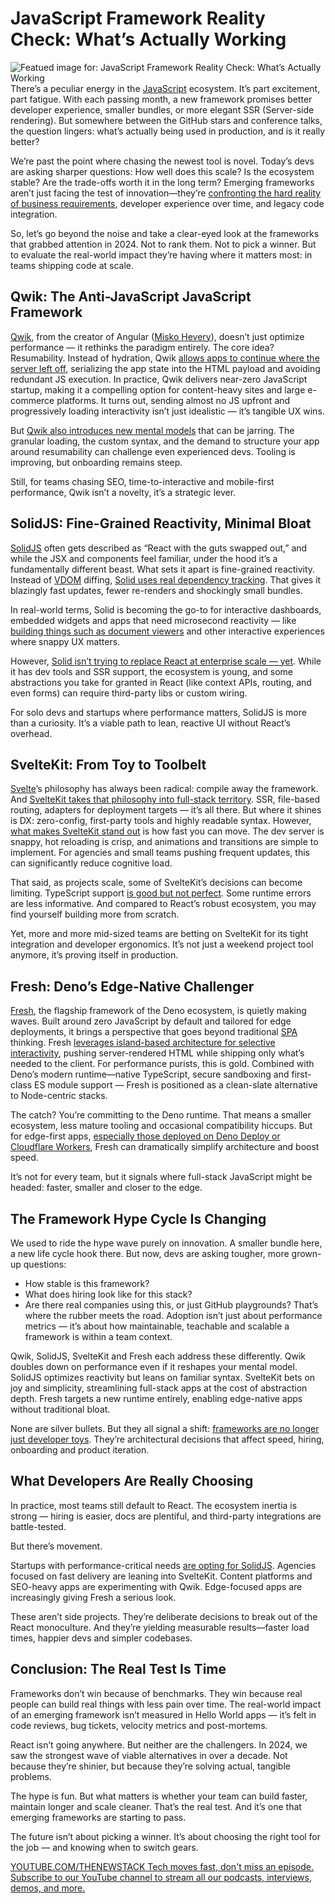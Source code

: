 # JavaScript Framework Reality Check: What’s Actually Working
![Featued image for: JavaScript Framework Reality Check: What’s Actually Working](https://cdn.thenewstack.io/media/2025/04/45901d99-hartono-creative-studio-juijk2d4oeu-unsplash-1024x683.jpg)
There’s a peculiar energy in the [JavaScript](https://thenewstack.io/javascript/) ecosystem. It’s part excitement, part fatigue. With each passing month, a new framework promises better developer experience, smaller bundles, or more elegant SSR (Server-side rendering). But somewhere between the GitHub stars and conference talks, the question lingers: what’s actually being used in production, and is it really better?

We’re past the point where chasing the newest tool is novel. Today’s devs are asking sharper questions: How well does this scale? Is the ecosystem stable? Are the trade-offs worth it in the long term? Emerging frameworks aren’t just facing the test of innovation—they’re [confronting the hard reality of business requirements](https://thenewstack.io/frontend-strategies-frameworks-or-pure-javascript/), developer experience over time, and legacy code integration.

So, let’s go beyond the noise and take a clear-eyed look at the frameworks that grabbed attention in 2024. Not to rank them. Not to pick a winner. But to evaluate the real-world impact they’re having where it matters most: in teams shipping code at scale.

## Qwik: The Anti-JavaScript JavaScript Framework
[Qwik](https://qwik.dev/), from the creator of Angular ([Misko Hevery](https://www.linkedin.com/in/misko-hevery-3883b1/)), doesn’t just optimize performance — it rethinks the paradigm entirely. The core idea? Resumability. Instead of hydration, Qwik [allows apps to continue where the server left off](https://thenewstack.io/take-a-qwik-break-from-react-with-astro/), serializing the app state into the HTML payload and avoiding redundant JS execution.
In practice, Qwik delivers near-zero JavaScript startup, making it a compelling option for content-heavy sites and large e-commerce platforms. It turns out, sending almost no JS upfront and progressively loading interactivity isn’t just idealistic — it’s tangible UX wins.

But [Qwik also introduces new mental models](https://www.builder.io/blog/qwik-next-leap) that can be jarring. The granular loading, the custom syntax, and the demand to structure your app around resumability can challenge even experienced devs. Tooling is improving, but onboarding remains steep.

Still, for teams chasing SEO, time-to-interactive and mobile-first performance, Qwik isn’t a novelty, it’s a strategic lever.

## SolidJS: Fine-Grained Reactivity, Minimal Bloat
[SolidJS](https://www.solidjs.com/) often gets described as “React with the guts swapped out,” and while the JSX and components feel familiar, under the hood it’s a fundamentally different beast.
What sets it apart is fine-grained reactivity. Instead of [VDOM](https://www.sanity.io/glossary/virtual-dom) diffing, [Solid uses real dependency tracking](https://www.solidjs.com/guides/comparison). That gives it blazingly fast updates, fewer re-renders and shockingly small bundles.

In real-world terms, Solid is becoming the go-to for interactive dashboards, embedded widgets and apps that need microsecond reactivity — like [building things such as document viewers](https://www.atlantic.net/gpu-server-hosting/) and other interactive experiences where snappy UX matters.

However, [Solid isn’t trying to replace React at enterprise scale — yet](https://www.toptal.com/react/solidjs-vs-react). While it has dev tools and SSR support, the ecosystem is young, and some abstractions you take for granted in React (like context APIs, routing, and even forms) can require third-party libs or custom wiring.

For solo devs and startups where performance matters, SolidJS is more than a curiosity. It’s a viable path to lean, reactive UI without React’s overhead.

## SvelteKit: From Toy to Toolbelt
[Svelte](https://thenewstack.io/youll-write-less-code-with-svelte-5-0-promises-rich-harris/)’s philosophy has always been radical: compile away the framework. And [SvelteKit takes that philosophy into full-stack territory](https://cprimozic.net/blog/trying-out-sveltekit/). SSR, file-based routing, adapters for deployment targets — it’s all there. But where it shines is DX: zero-config, first-party tools and highly readable syntax.
However, [what makes SvelteKit stand out](https://thenewstack.io/rich-harris-talks-sveltekit-and-whats-next-for-svelte/) is how fast you can move. The dev server is snappy, hot reloading is crisp, and animations and transitions are simple to implement. For agencies and small teams pushing frequent updates, this can significantly reduce cognitive load.

That said, as projects scale, some of SvelteKit’s decisions can become limiting. TypeScript support [is good but not perfect](https://svelte.dev/docs/typescript). Some runtime errors are less informative. And compared to React’s robust ecosystem, you may find yourself building more from scratch.

Yet, more and more mid-sized teams are betting on SvelteKit for its tight integration and developer ergonomics. It’s not just a weekend project tool anymore, it’s proving itself in production.

## Fresh: Deno’s Edge-Native Challenger
[Fresh](https://thenewstack.io/denos-fresh-uses-server-side-rendering-for-faster-apps/), the flagship framework of the Deno ecosystem, is quietly making waves. Built around zero JavaScript by default and tailored for edge deployments, it brings a perspective that goes beyond traditional [SPA](https://thenewstack.io/spas-and-react-you-dont-always-need-server-side-rendering/) thinking.
Fresh [leverages island-based architecture for selective interactivity](https://fresh.deno.dev/docs/concepts/islands), pushing server-rendered HTML while shipping only what’s needed to the client. For performance purists, this is gold. Combined with Deno’s modern runtime—native TypeScript, secure sandboxing and first-class ES module support — Fresh is positioned as a clean-slate alternative to Node-centric stacks.

The catch? You’re committing to the Deno runtime. That means a smaller ecosystem, less mature tooling and occasional compatibility hiccups. But for edge-first apps, [especially those deployed on Deno Deploy or Cloudflare Workers](https://docs.deno.com/examples/cloudflare_workers_tutorial/), Fresh can dramatically simplify architecture and boost speed.

It’s not for every team, but it signals where full-stack JavaScript might be headed: faster, smaller and closer to the edge.

## The Framework Hype Cycle Is Changing
We used to ride the hype wave purely on innovation. A smaller bundle here, a new life cycle hook there. But now, devs are asking tougher, more grown-up questions:

- How stable is this framework?
- What does hiring look like for this stack?
- Are there real companies using this, or just GitHub playgrounds?
That’s where the rubber meets the road. Adoption isn’t just about performance metrics — it’s about how maintainable, teachable and scalable a framework is within a team context.

Qwik, SolidJS, SvelteKit and Fresh each address these differently. Qwik doubles down on performance even if it reshapes your mental model. SolidJS optimizes reactivity but leans on familiar syntax. SvelteKit bets on joy and simplicity, streamlining full-stack apps at the cost of abstraction depth. Fresh targets a new runtime entirely, enabling edge-native apps without traditional bloat.

None are silver bullets. But they all signal a shift: [frameworks are no longer just developer toys](https://www.spicyweb.dev/the-great-gaslighting-of-the-js-age/). They’re architectural decisions that affect speed, hiring, onboarding and product iteration.

## What Developers Are Really Choosing
In practice, most teams still default to React. The ecosystem inertia is strong — hiring is easier, docs are plentiful, and third-party integrations are battle-tested.

But there’s movement.

Startups with performance-critical needs [are opting for SolidJS](https://thenewstack.io/solidjs-creator-on-confronting-web-framework-complexity/). Agencies focused on fast delivery are leaning into SvelteKit. Content platforms and SEO-heavy apps are experimenting with Qwik. Edge-focused apps are increasingly giving Fresh a serious look.

These aren’t side projects. They’re deliberate decisions to break out of the React monoculture. And they’re yielding measurable results—faster load times, happier devs and simpler codebases.

## Conclusion: The Real Test Is Time
Frameworks don’t win because of benchmarks. They win because real people can build real things with less pain over time. The real-world impact of an emerging framework isn’t measured in Hello World apps — it’s felt in code reviews, bug tickets, velocity metrics and post-mortems.

React isn’t going anywhere. But neither are the challengers. In 2024, we saw the strongest wave of viable alternatives in over a decade. Not because they’re shinier, but because they’re solving actual, tangible problems.

The hype is fun. But what matters is whether your team can build faster, maintain longer and scale cleaner. That’s the real test. And it’s one that emerging frameworks are starting to pass.

The future isn’t about picking a winner. It’s about choosing the right tool for the job — and knowing when to switch gears.

[
YOUTUBE.COM/THENEWSTACK
Tech moves fast, don't miss an episode. Subscribe to our YouTube
channel to stream all our podcasts, interviews, demos, and more.
](https://youtube.com/thenewstack?sub_confirmation=1)